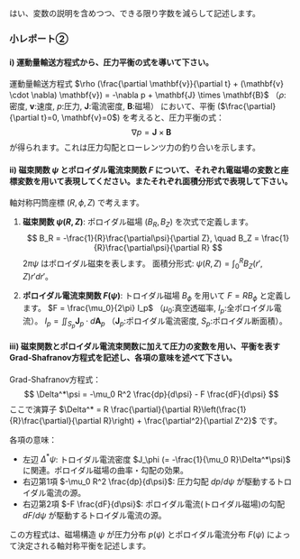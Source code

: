 はい、変数の説明を含めつつ、できる限り字数を減らして記述します。

### 小レポート②

#### i) 運動量輸送方程式から、圧力平衡の式を導いて下さい。

運動量輸送方程式 $\rho (\frac{\partial \mathbf{v}}{\partial t} + (\mathbf{v} \cdot \nabla) \mathbf{v}) = -\nabla p + \mathbf{J} \times \mathbf{B}$
（$\rho$:密度, $\mathbf{v}$:速度, $p$:圧力, $\mathbf{J}$:電流密度, $\mathbf{B}$:磁場）
において、平衡 ($\frac{\partial}{\partial t}=0, \mathbf{v}=0$) を考えると、圧力平衡の式：
$$ \nabla p = \mathbf{J} \times \mathbf{B} $$
が得られます。これは圧力勾配とローレンツ力の釣り合いを示します。

#### ii) 磁束関数 $\psi$ とポロイダル電流束関数 $F$ について、それぞれ電磁場の変数と座標変数を用いて表現してください。またそれぞれ面積分形式で表現して下さい。

軸対称円筒座標 $(R, \phi, Z)$ で考えます。

1.  **磁束関数 $\psi(R,Z)$**:
    ポロイダル磁場 ($B_R, B_Z$) を次式で定義します。
    $$ B_R = -\frac{1}{R}\frac{\partial\psi}{\partial Z}, \quad B_Z = \frac{1}{R}\frac{\partial\psi}{\partial R} $$
    $2\pi\psi$ はポロイダル磁束を表します。
    面積分形式: $\psi(R,Z) = \int_0^R B_Z(r',Z) r' dr'$。

2.  **ポロイダル電流束関数 $F(\psi)$**:
    トロイダル磁場 $B_\phi$ を用いて $F = R B_\phi$ と定義します。
    $F = \frac{\mu_0}{2\pi} I_p$ （$\mu_0$:真空透磁率, $I_p$:全ポロイダル電流）。
    $I_p = \iint_{S_p} \mathbf{J}_p \cdot d\mathbf{A}_p$ （$\mathbf{J}_p$:ポロイダル電流密度, $S_p$:ポロイダル断面積）。

#### iii) 磁束関数とポロイダル電流束関数に加えて圧力の変数を用い、平衡を表すGrad-Shafranov方程式を記述し、各項の意味を述べて下さい。

Grad-Shafranov方程式：
$$ \Delta^*\psi = -\mu_0 R^2 \frac{dp}{d\psi} - F \frac{dF}{d\psi} $$
ここで演算子 $\Delta^* = R \frac{\partial}{\partial R}\left(\frac{1}{R}\frac{\partial}{\partial R}\right) + \frac{\partial^2}{\partial Z^2}$ です。

各項の意味：
*   左辺 $\Delta^*\psi$: トロイダル電流密度 $J_\phi (= -\frac{1}{\mu_0 R}\Delta^*\psi)$ に関連。ポロイダル磁場の曲率・勾配の効果。
*   右辺第1項 $-\mu_0 R^2 \frac{dp}{d\psi}$: 圧力勾配 $dp/d\psi$ が駆動するトロイダル電流の源。
*   右辺第2項 $-F \frac{dF}{d\psi}$: ポロイダル電流(トロイダル磁場)の勾配 $dF/d\psi$ が駆動するトロイダル電流の源。

この方程式は、磁場構造 $\psi$ が圧力分布 $p(\psi)$ とポロイダル電流分布 $F(\psi)$ によって決定される軸対称平衡を記述します。